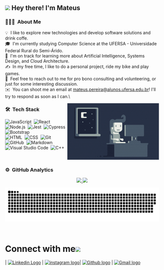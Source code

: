 ## <img src="https://github.com/TheDudeThatCode/TheDudeThatCode/blob/master/Assets/Hi.gif" width="29"> **Hey there! I'm Mateus** &nbsp;

### 👨🏻‍💻 &nbsp;About Me

💡 &nbsp;I like to explore new technologies and develop software solutions and drink coffe.\
🎓 &nbsp;I'm currently studying Computer Science at the UFERSA - Universidade Federal Rural do Semi-Árido.\
🌱 &nbsp;I'm on track for learning more about Artificial Intelligence, Systems Design, and Cloud Architecture.\
✍️ &nbsp;In my free time, I like to do a personal project, ride my bike and play games.\
💬 &nbsp;Feel free to reach out to me for pro bono consulting and volunteering, or just for some interesting discussion.\
✉️ &nbsp;You can shoot me an email at mateus.pereira@alunos.ufersa.edu.br! I'll try to respond as soon as I can.\

<img alt="Night Coding" src="https://raw.githubusercontent.com/AVS1508/AVS1508/master/assets/Night-Coding.gif" align="right"/>

### 🛠 &nbsp;Tech Stack

![JavaScript](https://img.shields.io/badge/-JavaScript-05122A?style=for-the-badge&logo=javascript)&nbsp;
![React](https://img.shields.io/badge/-React-05122A?style=for-the-badge&logo=react)&nbsp;
![Node.js](https://img.shields.io/badge/-Node.js-05122A?style=for-the-badge&logo=node.js)&nbsp;
![Jest](https://img.shields.io/badge/-Jest-05122A?style=for-the-badge&logo=jest)&nbsp;
![Cypress](https://img.shields.io/badge/-Cypress-05122A?style=for-the-badge&logo=cypress)&nbsp;
![Bootstrap](https://img.shields.io/badge/-Bootstrap-05122A?style=for-the-badge&logo=bootstrap&logoColor=563D7C)\
![HTML](https://img.shields.io/badge/-HTML-05122A?style=for-the-badge&logo=HTML5)&nbsp;
![CSS](https://img.shields.io/badge/-CSS-05122A?style=for-the-badge&logo=CSS3&logoColor=1572B6)&nbsp;
![Git](https://img.shields.io/badge/-Git-05122A?style=for-the-badge&logo=git)&nbsp;
![GitHub](https://img.shields.io/badge/-GitHub-05122A?style=for-the-badge&logo=github)&nbsp;
![Markdown](https://img.shields.io/badge/-Markdown-05122A?style=for-the-badge&logo=markdown)\
![Visual Studio Code](https://img.shields.io/badge/-Visual%20Studio%20Code-05122A?style=for-the-badge&logo=visual-studio-code&logoColor=007ACC)&nbsp;
![C++](https://img.shields.io/badge/-C++-05122A?style=for-the-badge&logo=c%2B%2B&logoColor=007ACC)&nbsp;

<br>

### ⚙️ &nbsp;GitHub Analytics

<div align="center">
<a href="https://github.com/mateus-lanuce">
  <img height="180em" src="https://github-readme-stats-eight-theta.vercel.app/api?username=mateus-lanuce&show_icons=true&theme=tokyonight&include_all_commits=true&count_private=true"/>
  <img height="180em" src="https://github-readme-stats-eight-theta.vercel.app/api/top-langs/?username=mateus-lanuce&layout=compact&langs_count=8&theme=tokyonight"/>
</a>
</div>

<div align="center">
  
![Snake animation](https://raw.githubusercontent.com/mateus-lanuce/mateus-lanuce/output/github-contribution-grid-snake-dark.svg)

 </div>
<br>

# Connect with me<img src="https://github.com/TheDudeThatCode/TheDudeThatCode/blob/master/Assets/Handshake.gif" height="32px">

| [<img src="https://github.com/TheDudeThatCode/TheDudeThatCode/blob/master/Assets/Linkedin.svg" alt="Linkedin Logo" width="32">](https://www.linkedin.com/in/mateus-lanuce) |  [<img src="https://github.com/TheDudeThatCode/TheDudeThatCode/blob/master/Assets/Instagram.svg" alt="instagram logo" width="32">](https://www.instagram.com/mateuslanuce/)| [<img src="https://cdn.svgporn.com/logos/github-icon.svg" alt="Github logo" width="34">](https://github.com/mateus-lanuce) | [<img src="https://github.com/TheDudeThatCode/TheDudeThatCode/blob/master/Assets/Gmail.svg" alt="Gmail logo" height="32">](mailto:mateus.pereira@alunos.ufersa.edu.br)



<br>
<br>
<!--
**mateus-lanuce/mateus-lanuce** is a ✨ _special_ ✨ repository because its `README.md` (this file) appears on your GitHub profile.

Here are some ideas to get you started:

- 🔭 I’m currently working on ...
- 🌱 I’m currently learning ...
- 👯 I’m looking to collaborate on ...
- 🤔 I’m looking for help with ...
- 💬 Ask me about ...
- 📫 How to reach me: ...
- 😄 Pronouns: ...
- ⚡ Fun fact: ...
-->
